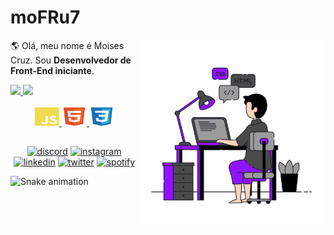 # moFRu7
 
<img src="developer.svg" min-width="300px" max-width="300px" width="300px" align="right" alt="developer">

<p style="align=left"> 🌎 Olá, meu nome é Moises Cruz. Sou <strong>Desenvolvedor de Front-End iniciante</strong>.</p>

 <div>
  <a href="https://github.com/moFRu7">
   <img height="145em" src="https://github-readme-stats.vercel.app/api?username=moFRu7&show_icons=true&theme=tokyonight&include_all_commits=true&count_private=true"/>
  <img height="145em" src="https://github-readme-stats.vercel.app/api/top-langs/?username=moFRu7&layout=compact&langs_count=7&theme=tokyonight"/>
</div>
  <div style="display: inline_block" align="center"><br>
   <img alt="moFRu7-Js" height="30" width="40" src="https://raw.githubusercontent.com/devicons/devicon/master/icons/javascript/javascript-plain.svg">
   <img alt="moFRu7-HTML" height="30" width="40" src="https://raw.githubusercontent.com/devicons/devicon/master/icons/html5/html5-original.svg">
   <img alt="moFRu7-CSS" height="30" width="40" src="https://raw.githubusercontent.com/devicons/devicon/master/icons/css3/css3-original.svg">
</div>
 
 ##

 <div align="center">
  <a href="https://discord.gg/taldo mwises#7476" target="_blank" rel="external"> <img src="https://img.shields.io/badge/Discord-7289DA?style=for-the-badge&logo=discord&logoColor=white" alt="discord"></a>
  <a href="https://www.instagram.com/moisescruz_/" target="_blank" rel="external"> <img src="https://img.shields.io/badge/Instagram-E4405F?style=for-the-badge&logo=instagram&logoColor=white" alt="instagram"></a>
  <a href="http://www.linkedin.com/in/moises-cruz-04531521b/" target="_blank" rel="external"> <img src="https://img.shields.io/badge/LinkedIn-0077B5?style=for-the-badge&logo=linkedin&logoColor=white" alt="linkedin"></a>
  <a href="http://twitter.com/m____oises" target="_blank" rel="external"> <img src="https://img.shields.io/badge/Twitter-1DA1F2?style=for-the-badge&logo=twitter&logoColor=white" alt="twitter"></a>
  <a href="https://open.spotify.com/user/315rjp5b4vu7j65exsrl56hxkrmu?si=7fe0cf93f0684f68" target="_blank" rel="external"> <img src="https://img.shields.io/badge/Spotify-1ED760?&style=for-the-badge&logo=spotify&logoColor=white" alt="spotify"></a>
</div>

  
  ![Snake animation](https://github.com/moFRu7/moFRu7/blob/output/github-contribution-grid-snake.svg)